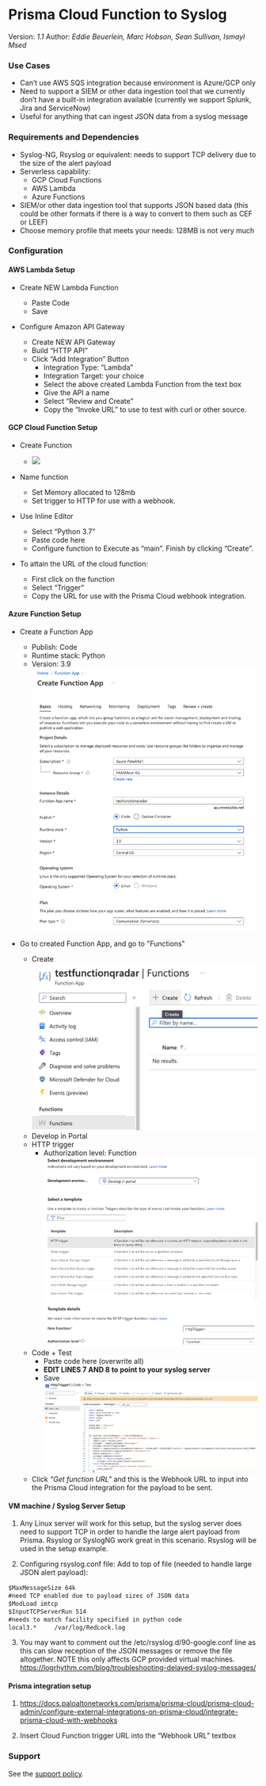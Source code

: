 # Prisma Cloud Function to Syslog 

Version: *1.1*
Author: *Eddie Beuerlein, Marc Hobson, Sean Sullivan, Ismayl Msed*

### Use Cases
- Can’t use AWS SQS integration because environment is Azure/GCP only
- Need to support a SIEM or other data ingestion tool that we currently don’t have a built-in integration available (currently we support Splunk, Jira and ServiceNow)
- Useful for anything that can ingest JSON data from a syslog message


### Requirements and Dependencies
- Syslog-NG, Rsyslog or equivalent: needs to support TCP delivery due to the size of the alert payload
- Serverless capability:
     - GCP Cloud Functions
     - AWS Lambda
     - Azure Functions
- SIEM/or other data ingestion tool that supports JSON based data (this could be other formats if there is a way to convert to them such as CEF or LEEF)
- Choose memory profile that meets your needs: 128MB is not very much


### Configuration
#### AWS Lambda Setup
- Create NEW Lambda Function
     - Paste Code
     - Save

- Configure Amazon API Gateway
     - Create NEW API Gateway
     - Build “HTTP API”
     - Click “Add Integration” Button
       - Integration Type: “Lambda”
       - Integration Target: your choice
       - Select the above created Lambda Function from the text box
       - Give the API a name
       - Select “Review and Create”
       - Copy the “Invoke URL” to use to test with curl or other source.

#### GCP Cloud Function Setup

- Create Function 
     - ![](./images/create_gcp_function.png)
- Name function 
   - Set Memory allocated to 128mb
   - Set trigger to HTTP for use with a webhook.

- Use Inline Editor 
   - Select “Python 3.7” 
   - Paste code here 
   - Configure function to Execute as “main”. Finish by clicking “Create”.

- To attain the URL of the cloud function:
   - First click on the function
   - Select “Trigger” 
   - Copy the URL for use with the Prisma Cloud webhook integration.

#### Azure Function Setup

- Create a Function App
     - Publish: Code
     - Runtime stack: Python
     - Version: 3.9
![](./images/create_azure_function.png)

- Go to created Function App, and go to "Functions"
     - Create 
     ![](./images/create_azure_function_function.png)
     - Develop in Portal
     - HTTP trigger
          - Authorization level: Function
     ![](./images/azure_function_trigger.png)
     - Code + Test 
          - Paste code here (overwrite all)
          - **EDIT LINES 7 AND 8 to point to your syslog server**
          - Save
     ![](./images/azure_function_code.png)
     - Click _"Get function URL"_ and this is the Webhook URL to input into the Prisma Cloud integration for the payload to be sent.  

#### VM machine / Syslog Server Setup

1. Any Linux server will work for this setup, but the syslog server does need to support TCP in order to handle the large alert payload from Prisma.  Rsyslog or SyslogNG work great in this scenario.  Rsyslog will be used in the setup example.

2. Configuring rsyslog.conf file:
Add to top of file (needed to handle large JSON alert payload):
```
$MaxMessageSize 64k
#need TCP enabled due to payload sizes of JSON data
$ModLoad imtcp
$InputTCPServerRun 514
#needs to match facility specified in python code
local3.*     /var/log/RedLock.log  
```
3. You may want to comment out the /etc/rsyslog.d/90-google.conf line as this can slow reception of the JSON messages or remove the file altogether.  NOTE this only affects GCP provided virtual machines. https://logrhythm.com/blog/troubleshooting-delayed-syslog-messages/

#### Prisma integration setup
1. https://docs.paloaltonetworks.com/prisma/prisma-cloud/prisma-cloud-admin/configure-external-integrations-on-prisma-cloud/integrate-prisma-cloud-with-webhooks

2. Insert Cloud Function trigger URL into the “Webhook URL” textbox

### Support
See the [support policy](SUPPORT.md).
